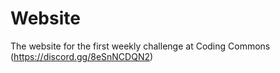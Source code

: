 # Website
The website for the first weekly challenge at Coding Commons (https://discord.gg/8eSnNCDQN2)
